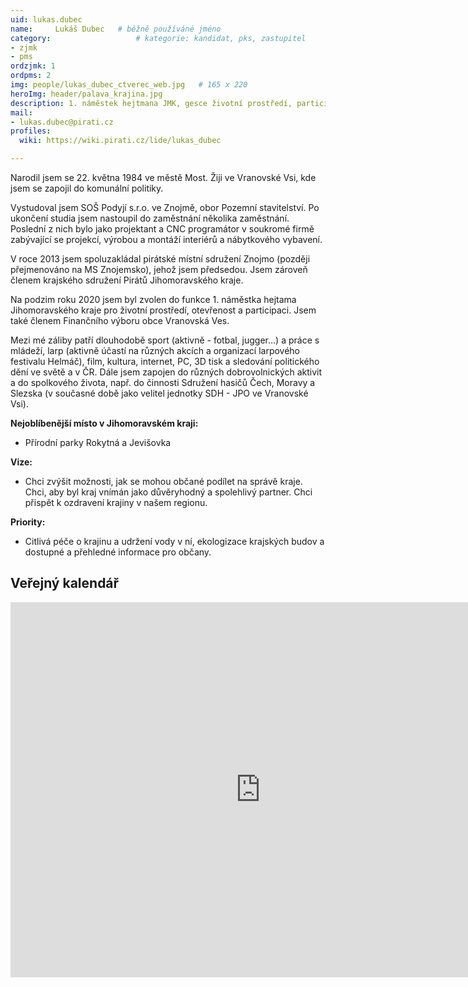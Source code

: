 ```yaml
---
uid: lukas.dubec
name:     Lukáš Dubec  	# běžně používáné jméno
category:                 	# kategorie: kandidat, pks, zastupitel
- zjmk
- pms
ordzjmk: 1
ordpms: 2
img: people/lukas_dubec_ctverec_web.jpg   # 165 x 220
heroImg: header/palava_krajina.jpg
description: 1. náměstek hejtmana JMK, gesce životní prostředí, participace a transparentnost; dobrovolný hasič   	# kratký popis, max 160 znaků
mail:
- lukas.dubec@pirati.cz
profiles:
  wiki: https://wiki.pirati.cz/lide/lukas_dubec

---
```


Narodil jsem se 22. května 1984 ve městě Most. Žiji ve Vranovské Vsi, kde jsem se zapojil do komunální politiky.

Vystudoval jsem SOŠ Podyjí s.r.o. ve Znojmě, obor Pozemní stavitelství. Po ukončení studia jsem nastoupil do zaměstnání několika zaměstnání. Poslední z nich bylo jako projektant a CNC programátor v soukromé firmě zabývající se projekcí, výrobou a montáží interiérů a nábytkového vybavení.

V roce 2013 jsem spoluzakládal pirátské místní sdružení Znojmo (později přejmenováno na MS Znojemsko), jehož jsem předsedou. Jsem zároveň členem krajského sdružení Pirátů Jihomoravského kraje.

Na podzim roku 2020 jsem byl zvolen do funkce 1. náměstka hejtama Jihomoravského kraje pro životní prostředí, otevřenost a participaci. Jsem také členem Finančního výboru obce Vranovská Ves.

Mezi mé záliby patří dlouhodobě sport (aktivně - fotbal, jugger…) a práce s mládeží, larp (aktivně účastí na různých akcích a organizací larpového festivalu Helmáč), film, kultura, internet, PC, 3D tisk a sledování politického dění ve světě a v ČR. Dále jsem zapojen do různých dobrovolnických aktivit a do spolkového života, např. do činnosti Sdružení hasičů Čech, Moravy a Slezska (v současné době jako velitel jednotky SDH - JPO ve Vranovské Vsi).

**Nejoblíbenější místo v Jihomoravském kraji:** 

- Přírodní parky Rokytná a Jevišovka

**Vize:** 

- Chci zvýšit možnosti, jak se mohou občané podílet na správě kraje. Chci, aby byl kraj vnímán jako důvěryhodný a spolehlivý partner. Chci přispět k ozdravení krajiny v našem regionu.

**Priority:** 

- Citlivá péče o krajinu a udržení vody v ní, ekologizace krajských budov a dostupné a přehledné informace pro občany.

## Veřejný kalendář

<iframe src="https://outlook.office365.com/owa/calendar/6ebe563152df4f50937194e102aa9a57@kr-jihomoravsky.cz/065a6b3408ca44e0bbefed2eff974f3d7370103323878072554/calendar.html" style="border: 0" width="800" height="600" frameborder="0" scrolling="no"></iframe>
